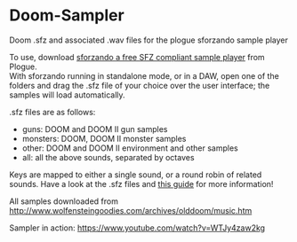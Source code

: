 # Doom-Sampler
Doom .sfz and associated .wav files for the plogue sforzando sample player

To use, download [sforzando a free SFZ compliant sample player](https://www.plogue.com/products/sforzando.html) from Plogue.  
With sforzando running in standalone mode, or in a DAW, open one of the folders and drag the .sfz file of your choice over the user interface; the samples will load automatically. 

.sfz files are as follows:
- guns: DOOM and DOOM II gun samples
- monsters: DOOM, DOOM II monster samples
- other: DOOM and DOOM II environment and other samples 
- all: all the above sounds, separated by octaves

Keys are mapped to either a single sound, or a round robin of related sounds. Have a look at the .sfz files and [this guide](https://sfzformat.com) for more information! 

All samples downloaded from http://www.wolfensteingoodies.com/archives/olddoom/music.htm

Sampler in action: https://www.youtube.com/watch?v=WTJy4zaw2kg
